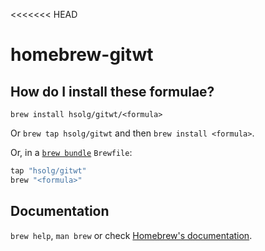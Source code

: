<<<<<<< HEAD
# homebrew-gitwt

## How do I install these formulae?

`brew install hsolg/gitwt/<formula>`

Or `brew tap hsolg/gitwt` and then `brew install <formula>`.

Or, in a [`brew bundle`](https://github.com/Homebrew/homebrew-bundle) `Brewfile`:

```ruby
tap "hsolg/gitwt"
brew "<formula>"
```

## Documentation

`brew help`, `man brew` or check [Homebrew's documentation](https://docs.brew.sh).
